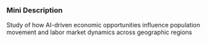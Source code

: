 ### Mini Description

Study of how AI-driven economic opportunities influence population movement and labor market dynamics across geographic regions
